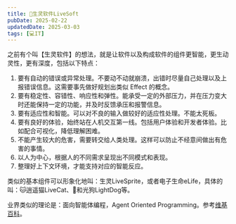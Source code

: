 ```yaml
---
title: 🐼生灵软件LiveSoft
pubDate: 2025-02-22
updatedDate: 2025-03-03
tags: [💻IT]
---
```


之前有个叫【生灵软件】的想法，就是让软件以及构成软件的组件更智能，更生动灵性，更有深度，包括以下特点：

1. 要有自动的错误或异常处理。不要动不动就崩溃，出错时尽量自己处理以及上报错误信息。这需要事先做好规划出类似 Effect 的概念。
2. 要有稳定性、容错性、响应性和弹性。能承受一定的外部压力，并在压力变大时还能保持一定的功能，并及时反馈承压和报警信息。
3. 要有适应性和智能。可以对不良的输入做较好的适应性处理。不能太死板。
4. 要有良好的体验，始终站在人机交互第一线。包括用户体验和开发者体验。比如配合可视化，降低理解困难。
5. 不能产生较大的危害，需要转交给人类处理。这样可以防止不经意间做出有危害的事情。
6. 以人为中心，根据人的不同需求呈现出不同模式和表现。
7. 整理好上下文环境，才能支持对应的智能反应。

类似的基本组件可以形象化地叫：生灵LiveSprite，或者电子生命eLife，具体的叫：🐱逍遥猫LiveCat、🐶和光狗LightDog等。

业界类似的理论是：面向智能体编程，Agent Oriented Programming。参考[维基百科](https://en.wikipedia.org/wiki/Agent-oriented_programming)。
